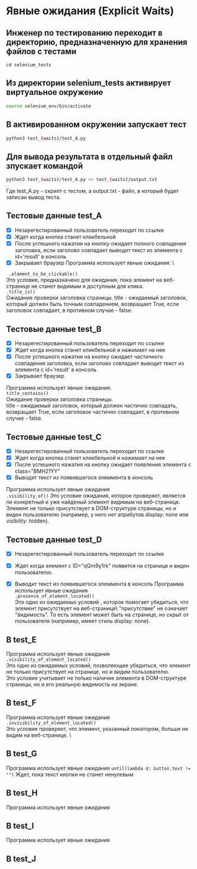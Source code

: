 # Явные ожидания (Explicit Waits)

## Инженер по тестированию переходит в директорию, предназначенную для хранения файлов с тестами
```
cd selenium_tests
```
## Из директории selenium_tests активирует виртуальное окружение
```sh
source selenium_env/bin/activate
```
## В активированном окружении запускает тест 
```sh
python3 test_(waits)/test_A.py
```
## Для вывода результата в отдельный файл зпускает командой 
```sh
python3 test_(waits)/test_A.py >> test_(waits)/output.txt
```
Где test_A.py -  скрипт с тестом, а output.txt - файл, в который будет записан вывод теста.



## Тестовые данные test_A

- [x] Незарегестированный пользователь переходит по ссылке
- [x] Ждет когда кнопка станет кликбельной
- [x] После успешного нажатия на кнопку ожидает полного совпадения заголовка, если заголово совпадает выводит текст из элемента с id='result' в консоль
- [x] Закрывает браузер
Программа использует явные ожидания: \

``` .element_to_be_clickable()``` \
Это условие, предназначено для ожидания, пока элемент на веб-странице не станет видимым и доступным для клика. \
```.title_is()``` \
Ожидание проверки заголовка страницы. title - ожидаемый заголовок, который должен быть точным совпадением, возвращает True, если заголовок совпадает, в противном случае - false. 

## Тестовые данные test_B

- [x] Незарегестированный пользователь переходит по ссылке
- [x] Ждет когда кнопка станет кликбельной и нажимает на нее
- [x] После успешного нажатия на кнопку ожидает частичного совпадения заголовка, если заголово совпадает выводит текст из элемента с id='result' в консоль
- [x] Закрывает браузер

Программа использует явные ожидания: \
```title_contains()```\
Ожидание проверки заголовка страницы. \
title - ожидаемый заголовок, который должен частично совпадать, возвращает True, если заголовок частично совпадает, в противном случае - false.


## Тестовые данные test_C
- [x] Незарегестированный пользователь переходит по ссылке
- [x] Ждет когда кнопка станет кликбельной и нажимает на нее
- [x] После успешного нажатия на кнопку ожидает появления элемента с class="BMH21YY"
- [X] Выводит текст из появившегося элеммента в консоль

Программа использует явные ожидания\
```.visibility_of()```
Это условие ожидания, которое проверяет, является ли конкретный и уже найденый элемент видимым на веб-странице.\
Элемент не только присутствует в DOM-структуре страницы, но и виден пользователю (например, у него нет атрибутов display: none или visibility: hidden).


## Тестовые данные test_D
- [x] Незарегестированный пользователь переходит по ссылке
- [x] Ждет когда элемент с ID="qQm9y1rk" появится на странице и виден пользователю.
- [x] Выводит текст из появившегося элеммента в консоль
Программа использует явные ожидания \
```.presence_of_element_located()``` \
Это одно из ожидаемых условий , которое помогает убедиться, что элемент присутствует на веб-странице\ 
"присутствие" не означает "видимость". То есть элемент может быть на странице, но скрыт от пользователя (например, имеет стиль display: none).



##  В test_E
Программа использует явные ожидания\
```.visibility_of_element_located()``` \
Это одно из ожидаемых условий, позволяющее убедиться, что элемент не только присутствует на странице, но и видим пользователю. \
Это условие учитывает не только наличие элемента в DOM-структуре страницы, но и его реальную видимость на экране.

##  В test_F
Программа использует явные ожидания \
```.invisibility_of_element_located()``` \
Это условие проверяет, что элемент, указанный локатором, больше не видим на веб-странице. \

##  В test_G
Программа использует явные ожидания
```until(lambda d: button.text != "")```
 Ждет, пока текст кнопки не станет ненулевым

##  В test_H
Программа использует явные ожидания 
##  В test_I
Программа использует явные ожидания 
##  В test_J

